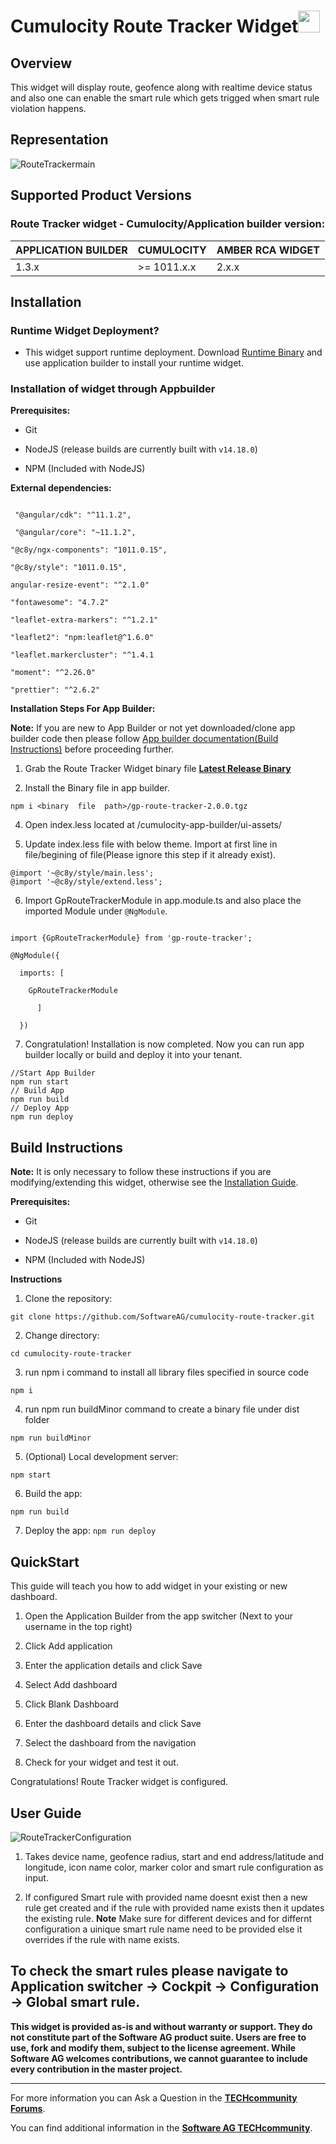 # Cumulocity Route Tracker Widget[<img width="35" src="https://user-images.githubusercontent.com/67993842/97668428-f360cc80-1aa7-11eb-8801-da578bda4334.png"/>](https://github.com/SoftwareAG/cumulocity-route-tracker/releases/download/2.0.0/route-tracker-runtime-widget-2.0.0.zip)

## Overview

This widget will display route, geofence along with realtime device status and also one can enable the smart rule which gets trigged when smart rule violation happens.

## Representation

![RouteTrackermain](https://user-images.githubusercontent.com/24636020/186117425-55a2c67b-1dbf-47ba-b50f-5331e07c580a.PNG)

## Supported Product Versions

###  Route Tracker  widget - Cumulocity/Application builder version:

|APPLICATION BUILDER | CUMULOCITY | AMBER RCA  WIDGET |
|--------------------|------------|-------------------|
| 1.3.x              | >= 1011.x.x| 2.x.x             |


## Installation

### Runtime Widget Deployment?

* This widget support runtime deployment. Download [Runtime Binary](https://github.com/SoftwareAG/cumulocity-route-tracker/releases/download/2.0.0/route-tracker-runtime-widget-2.0.0.zip) and use application builder to install your runtime widget.

### Installation of widget through Appbuilder 

**Prerequisites:**
  
* Git
  
* NodeJS (release builds are currently built with `v14.18.0`)
  
* NPM (Included with NodeJS)
  
**External dependencies:**

```

 "@angular/cdk": "^11.1.2",

 "@angular/core": "~11.1.2",

"@c8y/ngx-components": "1011.0.15",

"@c8y/style": "1011.0.15",

angular-resize-event": "^2.1.0"

"fontawesome": "4.7.2"

"leaflet-extra-markers": "^1.2.1"

"leaflet2": "npm:leaflet@^1.6.0"

"leaflet.markercluster": "^1.4.1

"moment": "^2.26.0"

"prettier": "^2.6.2"
```

**Installation Steps For App Builder:**

**Note:** If you are new to App Builder or not yet downloaded/clone app builder code then please follow [App builder documentation(Build Instructions)](https://github.com/SoftwareAG/cumulocity-app-builder) before proceeding further.

1. Grab the Route Tracker Widget binary file **[Latest Release Binary](https://github.com/SoftwareAG/cumulocity-route-tracker/releases/download/2.0.0/gp-route-tracker-2.0.0.tgz)**

3. Install the Binary file in app builder.

```
npm i <binary  file  path>/gp-route-tracker-2.0.0.tgz
```
4. Open index.less located at /cumulocity-app-builder/ui-assets/

5. Update index.less file with below theme. Import at first line in file/begining of file(Please ignore this step if it already exist).

```
@import '~@c8y/style/main.less';
@import '~@c8y/style/extend.less';
```
6. Import GpRouteTrackerModule in app.module.ts and also place the imported Module under `@NgModule`.

```

import {GpRouteTrackerModule} from 'gp-route-tracker';

@NgModule({

  imports: [

    GpRouteTrackerModule    

      ]

  })

```

7.  Congratulation! Installation is now completed. Now you can run app builder locally or build and deploy it into your tenant.
  
```
//Start App Builder
npm run start
// Build App
npm run build
// Deploy App
npm run deploy
```
## Build Instructions
  
**Note:** It is only necessary to follow these instructions if you are modifying/extending this widget, otherwise see the [Installation Guide](#Installation).
  
**Prerequisites:**
  
* Git
  
* NodeJS (release builds are currently built with `v14.18.0`)
  
* NPM (Included with NodeJS)

**Instructions**

1. Clone the repository:
```
git clone https://github.com/SoftwareAG/cumulocity-route-tracker.git
```
2. Change directory:

  ```cd cumulocity-route-tracker```

3. run npm i command to install all library files specified in source code

  ```npm i ``` 

4. run npm run buildMinor command to create a binary file under dist folder

  ```npm run buildMinor ``` 

5. (Optional) Local development server:
  
  ```npm start```

6. Build the app:

  ```npm run build```

7. Deploy the app:
  ```npm run deploy```

## QuickStart
This guide will teach you how to add widget in your existing or new dashboard.

1. Open the Application Builder from the app switcher (Next to your username in the top right)

2. Click Add application

3. Enter the application details and click Save

4. Select Add dashboard

5. Click Blank Dashboard

6. Enter the dashboard details and click Save

7. Select the dashboard from the navigation

8. Check for your widget and test it out.



Congratulations! Route Tracker widget is configured.


## User Guide

![RouteTrackerConfiguration](https://user-images.githubusercontent.com/24636020/186117674-10d25550-ad94-4551-867a-12abd50bd847.PNG)

1. Takes device name, geofence radius, start and end address/latitude and longitude, icon name color, marker color and smart rule configuration as input.

2. If configured Smart rule with provided name doesnt exist then a new rule get created and if the rule with provided name exists then it updates the existing rule.
**Note** Make sure for different devices and for differnt configuration a uinique smart rule name need to be provided else it overrides if the rule with name exists.

To check the smart rules please navigate to Application switcher -> Cockpit -> Configuration -> Global smart rule.
------------------------------
  
  
**This widget is provided as-is and without warranty or support. They do not constitute part of the Software AG product suite. Users are free to use, fork and modify them, subject to the license agreement. While Software AG welcomes contributions, we cannot guarantee to include every contribution in the master project.**
  
_____________________
  
For more information you can Ask a Question in the **[TECHcommunity Forums](https://tech.forums.softwareag.com/tags/c/forum/1/Cumulocity-IoT)**.
  
  
You can find additional information in the **[Software AG TECHcommunity](https://tech.forums.softwareag.com/tag/Cumulocity-IoT)**.

